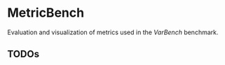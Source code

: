 # MetricBench


Evaluation and visualization of metrics used in the *VarBench* benchmark.


## TODOs

